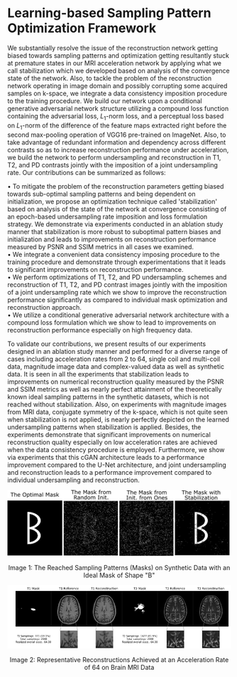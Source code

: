 # Learning-based Sampling Pattern Optimization Framework
We substantially resolve the issue of the reconstruction network getting biased towards sampling patterns and optimization getting resultantly stuck at premature states in our MRI acceleration network by applying what we call stabilization which we developed based on analysis of the convergence state of the network. Also, to tackle the problem of the reconstruction network operating in image domain and possibly corrupting some acquired samples on k-space, we integrate a data consistency imposition procedure to the training procedure. We build our network upon a conditional generative adversarial network structure utilizing a compound loss function containing the adversarial loss, $L_{1}$-norm loss, and a perceptual loss based on $L_{1}$-norm of the difference of the feature maps extracted right before the second max-pooling operation of VGG16 pre-trained on ImageNet. Also, to take advantage of redundant information and dependency across different contrasts so as to increase reconstruction performance under acceleration, we build the network to perform undersampling and reconstruction in T1, T2, and PD contrasts jointly with the imposition of a joint undersampling rate. Our contributions can be summarized as follows:

• To mitigate the problem of the reconstruction parameters getting biased towards sub-optimal sampling patterns and being dependent on initialization, we propose an optimization technique called 'stabilization' based on analysis of the state of the network at convergence consisting of an epoch-based undersampling rate imposition and loss formulation strategy. We demonstrate via experiments conducted in an ablation study manner that stabilization is more robust to suboptimal pattern biases and initialization and leads to improvements on reconstruction performance measured by PSNR and SSIM metrics in all cases we examined.<br />
•	We integrate a convenient data consistency imposing procedure to the training procedure and demonstrate through experimentations that it leads to significant improvements on reconstruction performance.<br />
•	We perform optimizations of T1, T2, and PD undersampling schemes and reconstruction of T1, T2, and PD contrast images jointly with the imposition of a joint undersampling rate which we show to improve the reconstruction performance significantly as compared to individual mask optimization and reconstruction approach.<br />
•	We utilize a conditional generative adversarial network architecture with a compound loss formulation which we show to lead to improvements on reconstruction performance especially on high frequency data.<br />

To validate our contributions, we present results of our experiments designed in an ablation study manner and performed for a diverse range of cases including acceleration rates from 2 to 64, single coil and multi-coil data, magnitude image data and complex-valued data as well as synthetic data. It is seen in all the experiments that stabilization leads to improvements on numerical reconstruction quality measured by the PSNR and SSIM metrics as well as nearly perfect attainment of the theoretically known ideal sampling patterns in the synthetic datasets, which is not reached without stabilization. Also, on experiments with magnitude images from MRI data, conjugate symmetry of the k-space, which is not quite seen when stabilization is not applied, is nearly perfectly depicted on the learned undersampling patterns when stabilization is applied. Besides, the experiments demonstrate that significant improvements on numerical reconstruction quality especially on low acceleration rates are achieved when the data consistency procedure is employed. Furthermore, we show via experiments that this cGAN architecture leads to a performance improvement compared to the U-Net architecture, and joint undersampling and reconstruction leads to a performance improvement compared to individual undersampling and reconstruction.

![Image 1: The input taking screen](https://github.com/RidvanYesiloglu/SamplingPatternOptimization/blob/main/reached_masks_on_synth.png?raw=true)
<p align="center">
    Image 1: The Reached Sampling Patterns (Masks) on Synthetic Data with an Ideal Mask of Shape "B"
</p>


![Image 1: The input taking screen](https://github.com/RidvanYesiloglu/SamplingPatternOptimization/blob/main/reached_mri_reconstruction.png?raw=true)
<p align="center">
    Image 2: Representative Reconstructions Achieved at an Acceleration Rate of 64 on Brain MRI Data
</p>
